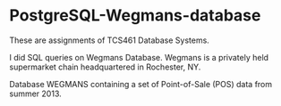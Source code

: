 # PostgreSQL-Wegmans-database

These are assignments of TCS461 Database Systems. 

I did SQL queries on Wegmans Database. Wegmans is a privately held supermarket chain headquartered in Rochester, NY.

Database WEGMANS containing a set of Point-of-Sale (POS) data from summer 2013.
